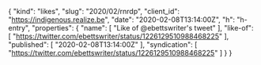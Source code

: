 {
  "kind": "likes",
  "slug": "2020/02/rnrdp",
  "client_id": "https://indigenous.realize.be",
  "date": "2020-02-08T13:14:00Z",
  "h": "h-entry",
  "properties": {
    "name": [
      "Like of @ebettswriter's tweet"
    ],
    "like-of": [
      "https://twitter.com/ebettswriter/status/1226129510988468225"
    ],
    "published": [
      "2020-02-08T13:14:00Z"
    ],
    "syndication": [
      "https://twitter.com/ebettswriter/status/1226129510988468225"
    ]
  }
}
